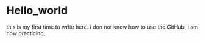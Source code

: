 # Hello_world
this is my first time to write here.
i don not know how to use the GitHub, i am now practicing;
